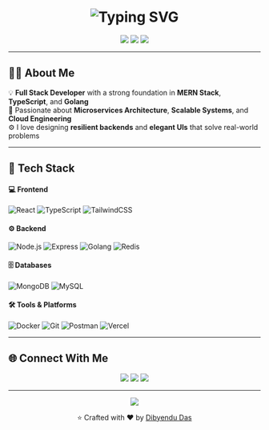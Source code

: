 <!-- Animated Dark Themed GitHub Profile README for Dibyendu Das -->

<h1 align="center">
  <img src="https://readme-typing-svg.demolab.com?font=Fira+Code&pause=1000&center=true&vCenter=true&width=435&lines=Hey+there!+👋;I'm+Dibyendu+Das!;Full+Stack+Developer+%7C+MERN+%7C+Go+%7C+Microservices" alt="Typing SVG" />
</h1>

<p align="center">
  <a href="https://ddasdev.vercel.app/"><img src="https://img.shields.io/badge/Portfolio-ddasdev.vercel.app-1abc9c?style=flat-square&logo=vercel&logoColor=white"></a>
  <a href="mailto:ddas4548@gmail.com"><img src="https://img.shields.io/badge/Email-ddas4548@gmail.com-blue?style=flat-square&logo=gmail&logoColor=white"></a>
  <a href="https://www.linkedin.com/in/Dibyendu-dev"><img src="https://img.shields.io/badge/LinkedIn-Dibyendu--dev-0077B5?style=flat-square&logo=linkedin&logoColor=white"></a>
</p>

---

## 🧑‍💻 About Me

💡 **Full Stack Developer** with a strong foundation in **MERN Stack**, **TypeScript**, and **Golang**  
🚀 Passionate about **Microservices Architecture**, **Scalable Systems**, and **Cloud Engineering**  
⚙️ I love designing **resilient backends** and **elegant UIs** that solve real-world problems  


---

## 🧰 Tech Stack

#### 💻 Frontend
![React](https://img.shields.io/badge/React-20232A?style=for-the-badge&logo=react&logoColor=61DAFB)
![TypeScript](https://img.shields.io/badge/TypeScript-007ACC?style=for-the-badge&logo=typescript&logoColor=white)
![TailwindCSS](https://img.shields.io/badge/TailwindCSS-38B2AC?style=for-the-badge&logo=tailwind-css&logoColor=white)

#### ⚙️ Backend
![Node.js](https://img.shields.io/badge/Node.js-339933?style=for-the-badge&logo=node-dot-js&logoColor=white)
![Express](https://img.shields.io/badge/Express.js-000000?style=for-the-badge&logo=express&logoColor=white)
![Golang](https://img.shields.io/badge/Golang-00ADD8?style=for-the-badge&logo=go&logoColor=white)
![Redis](https://img.shields.io/badge/Redis-DC382D?style=for-the-badge&logo=redis&logoColor=white)

#### 🗄️ Databases
![MongoDB](https://img.shields.io/badge/MongoDB-47A248?style=for-the-badge&logo=mongodb&logoColor=white)
![MySQL](https://img.shields.io/badge/MySQL-4479A1?style=for-the-badge&logo=mysql&logoColor=white)

#### 🛠️ Tools & Platforms
![Docker](https://img.shields.io/badge/Docker-2496ED?style=for-the-badge&logo=docker&logoColor=white)
![Git](https://img.shields.io/badge/Git-F05032?style=for-the-badge&logo=git&logoColor=white)
![Postman](https://img.shields.io/badge/Postman-FF6C37?style=for-the-badge&logo=postman&logoColor=white)
![Vercel](https://img.shields.io/badge/Vercel-000000?style=for-the-badge&logo=vercel&logoColor=white)





---

## 🌐 Connect With Me

<p align="center">
  <a href="mailto:ddas4548@gmail.com"><img src="https://img.shields.io/badge/Gmail-ddas4548%40gmail.com-D14836?style=for-the-badge&logo=gmail&logoColor=white"></a>
  <a href="https://www.linkedin.com/in/Dibyendu-dev"><img src="https://img.shields.io/badge/LinkedIn-Dibyendu%20Das-0077B5?style=for-the-badge&logo=linkedin&logoColor=white"></a>
  <a href="https://ddasdev.vercel.app/"><img src="https://img.shields.io/badge/Portfolio-ddasdev.vercel.app-1abc9c?style=for-the-badge&logo=vercel&logoColor=white"></a>
</p>

---

<p align="center">
  <img src="https://github-profile-trophy.vercel.app/?username=Dibyendu-dev&theme=darkhub&no-frame=true&margin-w=10" />
</p>

<p align="center">⭐️ Crafted with ❤️ by <a href="https://github.com/Dibyendu-dev">Dibyendu Das</a></p>



